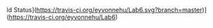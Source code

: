 ld Status](https://travis-ci.org/eyvonnehu/Lab6.svg?branch=master)](https://travis-ci.org/eyvonnehu/Lab6)
